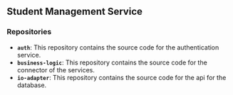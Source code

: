 ## Student Management Service

### Repositories

* **`auth`**: This repository contains the source code for the authentication service.
* **`business-logic`**: This repository contains the source code for the connector of the services.
* **`io-adapter`**: This repository contains the source code for the api for the database. 
